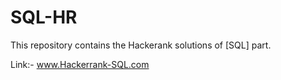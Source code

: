 # SQL-HR
This repository contains the Hackerank solutions of [SQL] part.

Link:- <a href="https://www.hackerrank.com/domains/sql?filters%5Bstatus%5D%5B%5D=unsolved&badge_type=sql">www.Hackerrank-SQL.com</a>
